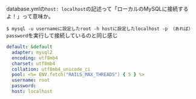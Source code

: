 database.ymlの`host: localhost`の記述って「ローカルのMySQLに接続するよ！」って意味か。

`$ mysql -u usernameに設定したroot -h hostに設定したlocalhost -p （あれば）password`を実行して接続しているのと同じ感じ

```database.yml
default: &default
  adapter: mysql2
  encoding: utf8mb4
  charset: utf8mb4
  collation: utf8mb4_unicode_ci
  pool: <%= ENV.fetch("RAILS_MAX_THREADS") { 5 } %>
  username: root
  password:
  host: localhost
```

